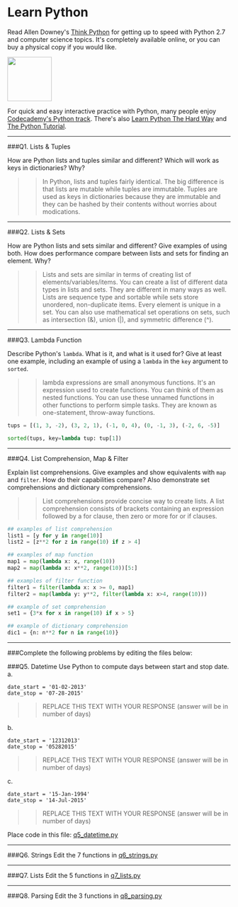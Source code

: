 # Learn Python

Read Allen Downey's [Think Python](http://www.greenteapress.com/thinkpython/) for getting up to speed with Python 2.7 and computer science topics. It's completely available online, or you can buy a physical copy if you would like.

<a href="http://www.greenteapress.com/thinkpython/"><img src="img/think_python.png" style="width: 100px;" target="_blank"></a>

For quick and easy interactive practice with Python, many people enjoy [Codecademy's Python track](http://www.codecademy.com/en/tracks/python). There's also [Learn Python The Hard Way](http://learnpythonthehardway.org/book/) and [The Python Tutorial](https://docs.python.org/2/tutorial/).

---

###Q1. Lists &amp; Tuples

How are Python lists and tuples similar and different? Which will work as keys in dictionaries? Why?

>> In Python, lists and tuples fairly identical. The big difference is that lists are mutable while tuples are immutable. Tuples are used as keys in dictionaries because they are immutable and they can be hashed by their contents without worries about modications. 

---

###Q2. Lists &amp; Sets

How are Python lists and sets similar and different? Give examples of using both. How does performance compare between lists and sets for finding an element. Why?

>> Lists and sets are similar in terms of creating list of elements/variables/items. You can create a list of different data types in lists and sets. They are different in many ways as well. Lists are sequence type and sortable while sets store unordered, non-duplicate items. Every element is unique in a set. You can also use mathematical set operations on sets, such as intersection (&), union (|), and symmetric difference (^).

---

###Q3. Lambda Function

Describe Python's `lambda`. What is it, and what is it used for? Give at least one example, including an example of using a `lambda` in the `key` argument to `sorted`.

>> lambda expressions are small anonymous functions. It's an expression used to create functions. You can think of them as nested functions. You can use these unnamed functions in other functions to perform simple tasks. They are known as one-statement, throw-away functions.

```python
tups = [(1, 3, -2), (3, 2, 1), (-1, 0, 4), (0, -1, 3), (-2, 6, -5)]

sorted(tups, key=lambda tup: tup[1])
```

---

###Q4. List Comprehension, Map &amp; Filter

Explain list comprehensions. Give examples and show equivalents with `map` and `filter`. How do their capabilities compare? Also demonstrate set comprehensions and dictionary comprehensions.

>> List comprehensions provide concise way to create lists. A list comprehension consists of brackets containing an expression followed by a for clause, then zero or more for or if clauses.

```python
## examples of list comprehension
list1 = [y for y in range(10)]
list2 = [z**2 for z in range(10) if z > 4]

## examples of map function
map1 = map(lambda x: x, range(10))
map2 = map(lambda x: x**2, range(10))[5:]

## examples of filter function
filter1 = filter(lambda x: x >= 0, map1)
filter2 = map(lambda y: y**2, filter(lambda x: x>4, range(10)))

## example of set comprehension
set1 = {3*x for x in range(10) if x > 5}

## example of dictionary comprehension
dic1 = {n: n**2 for n in range(10)}

```

---

###Complete the following problems by editing the files below:

###Q5. Datetime
Use Python to compute days between start and stop date.   
a.  

```
date_start = '01-02-2013'    
date_stop = '07-28-2015'
```

>> REPLACE THIS TEXT WITH YOUR RESPONSE (answer will be in number of days)

b.  
```
date_start = '12312013'  
date_stop = '05282015'  
```

>> REPLACE THIS TEXT WITH YOUR RESPONSE (answer will be in number of days)

c.  
```
date_start = '15-Jan-1994'      
date_stop = '14-Jul-2015'  
```

>> REPLACE THIS TEXT WITH YOUR RESPONSE  (answer will be in number of days)

Place code in this file: [q5_datetime.py](python/q5_datetime.py)

---

###Q6. Strings
Edit the 7 functions in [q6_strings.py](python/q6_strings.py)

---

###Q7. Lists
Edit the 5 functions in [q7_lists.py](python/q7_lists.py)

---

###Q8. Parsing
Edit the 3 functions in [q8_parsing.py](python/q8_parsing.py)





